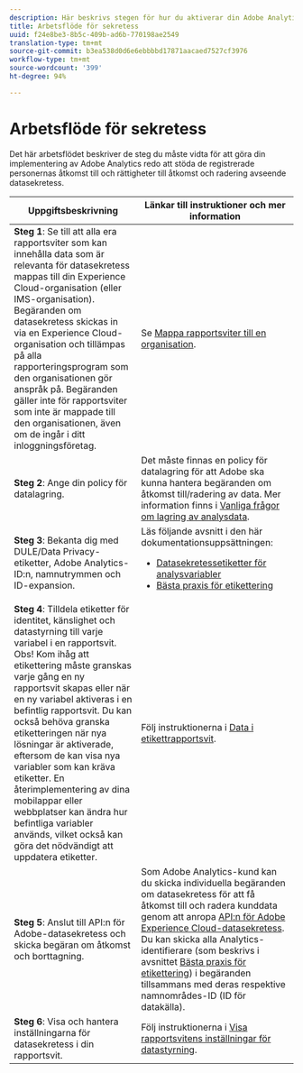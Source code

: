 ```yaml
---
description: Här beskrivs stegen för hur du aktiverar din Adobe Analytics-implementering för att ge stöd åt de registrerade för åtkomst till och radering av data.
title: Arbetsflöde för sekretess
uuid: f24e8be3-8b5c-409b-ad6b-770198ae2549
translation-type: tm+mt
source-git-commit: b3ea538d0d6e6ebbbbd17871aacaed7527cf3976
workflow-type: tm+mt
source-wordcount: '399'
ht-degree: 94%

---
```



# Arbetsflöde för sekretess

Det här arbetsflödet beskriver de steg du måste vidta för att göra din implementering av Adobe Analytics redo att stöda de registrerade personernas åtkomst till och rättigheter till åtkomst och radering avseende datasekretess.

| Uppgiftsbeskrivning | Länkar till instruktioner och mer information |
|--- |--- |
| **Steg 1**: Se till att alla era rapportsviter som kan innehålla data som är relevanta för datasekretess mappas till din Experience Cloud-organisation (eller IMS-organisation).  Begäranden om datasekretess skickas in via en Experience Cloud-organisation och tillämpas på alla rapporteringsprogram som den organisationen gör anspråk på. Begäranden gäller inte för rapportsviter som inte är mappade till den organisationen, även om de ingår i ditt inloggningsföretag. | Se [Mappa rapportsviter till en organisation](https://docs.adobe.com/content/help/sv-SE/core-services/interface/about-core-services/report-suite-mapping.html). |
| **Steg 2**: Ange din policy för datalagring. | Det måste finnas en policy för datalagring för att Adobe ska kunna hantera begäranden om åtkomst till/radering av data.  Mer information finns i [Vanliga frågor om lagring av analysdata](/help/technotes/data-retention.md). |
| **Steg 3**: Bekanta dig med DULE/Data Privacy-etiketter, Adobe Analytics-ID:n, namnutrymmen och ID-expansion. | Läs följande avsnitt i den här dokumentationsuppsättningen:<ul><li>[Datasekretessetiketter för analysvariabler](/help/admin/c-data-governance/gdpr-labels.md)</li><li>[Bästa praxis för etikettering](/help/admin/c-data-governance/gdpr-analytics-ids.md)</li></ul> |
| **Steg 4**: Tilldela etiketter för identitet, känslighet och datastyrning till varje variabel i en rapportsvit.  Obs! Kom ihåg att etikettering måste granskas varje gång en ny rapportsvit skapas eller när en ny variabel aktiveras i en befintlig rapportsvit. Du kan också behöva granska etiketteringen när nya lösningar är aktiverade, eftersom de kan visa nya variabler som kan kräva etiketter. En återimplementering av dina mobilappar eller webbplatser kan ändra hur befintliga variabler används, vilket också kan göra det nödvändigt att uppdatera etiketter. | Följ instruktionerna i [Data i etikettrapportsvit](/help/admin/c-data-governance/gdpr-setup-reportsuite.md). |
| **Steg 5**: Anslut till API:n för Adobe-datasekretess och skicka begäran om åtkomst och borttagning. | Som Adobe Analytics-kund kan du skicka individuella begäranden om datasekretess för att få åtkomst till och radera kunddata genom att anropa [API:n för Adobe Experience Cloud-datasekretess](https://www.adobe.io/apis/experienceplatform/gdpr.html). Du kan skicka alla Analytics-identifierare (som beskrivs i avsnittet [Bästa praxis för etikettering](/help/admin/c-data-governance/gdpr-analytics-ids.md)) i begäranden tillsammans med deras respektive namnområdes-ID (ID för datakälla). |
| **Steg 6**: Visa och hantera inställningarna för datasekretess i din rapportsvit. | Följ instruktionerna i [Visa rapportsvitens inställningar för datastyrning](/help/admin/c-data-governance/gdpr-view-settings.md). |
